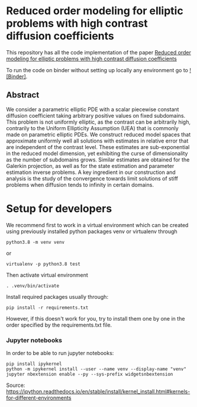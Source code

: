 # Reduced order modeling for elliptic problems with high contrast diffusion coefficients

This repository has all the code implementation of the paper 
[Reduced order modeling for elliptic problems with high contrast diffusion coefficients](https://hal.archives-ouvertes.fr/hal-03549810/document)

To run the code on binder without setting up locally any environment go to [![Binder]](https://mybinder.org/v2/gh/agussomacal/ROMHighContrast/main?labpath=%2Fsrc%2Fnotebooks%2FHighContrast.ipynb).

## Abstract
We consider a parametric elliptic PDE with a scalar piecewise constant diffusion coefficient taking arbitrary positive values  on fixed subdomains. This problem is not uniformly elliptic, as the contrast can be arbitrarily high, contrarily to the Uniform Ellipticity Assumption (UEA) that is commonly made on parametric elliptic PDEs. We construct reduced model spaces that approximate uniformly well all solutions with estimates in relative error that are independent of the contrast level. These estimates are sub-exponential in the reduced model dimension, yet exhibiting the curse of dimensionality as the number of subdomains grows. Similar estimates are obtained for the Galerkin projection, as well as for the state estimation and parameter estimation inverse problems.  A key ingredient in our construction and analysis is the study of the convergence towards limit solutions of stiff problems when diffusion tends to  infinity in certain domains.


# Setup for developers
We recommend first to work in a virtual environment which can be created using 
previously installed python packages venv or virtualenv through
```
python3.8 -m venv venv
```
or
```
virtualenv -p python3.8 test
```

Then activate virtual environment
```
. .venv/bin/activate
```
Install required packages usually through:
```
pip install -r requirements.txt 
```
However, if this doesn't work for you, try to install them one by one in the order specified by the requirements.txt file.


### Jupyter notebooks
In order to be able to run jupyter notebooks:
```
pip install ipykernel
python -m ipykernel install --user --name venv --display-name "venv"
jupyter nbextension enable --py --sys-prefix widgetsnbextension
```
Source: https://ipython.readthedocs.io/en/stable/install/kernel_install.html#kernels-for-different-environments 

   